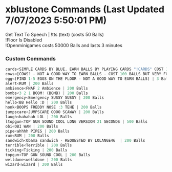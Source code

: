 # xblustone Commands (Last Updated 7/07/2023 5:50:01 PM)
Get Text To Speech | !tts (text) (costs 50 Balls) <br>
!Floor Is Disabled <br>
!Openminigames costs 50000 Balls and lasts 3 minutes <br>
### Custom Commands <br>
```js
cards<SIMPLE CARDS BY BLUE, EARN BALLS BY PLAYING CARDS "!CARDS" COST 100 BALLS TO ENTER] | 100 Balls
cows<[COWS? - NOT A GOOD WAY TO EARN BALLS - COST 100 BALLS BUT VERY FUN] | 100 Balls
egg<[FIND 1-5 EGGS ON THE FLOOR - NOT A GOOD WAY TO EARN BALLS] | 3 Balls
alert<RUM | 200 Balls
ambience<FNAF 2 Ambience | 200 Balls
bombs<3 2 1 BOOM! (BOMB) | 200 Balls
emergency<Emergency SUSSY SUSSY | 200 Balls
hello<BB Hello :D | 200 Balls
honk<BOOPS FREDDY NOSE :3 TEHE | 200 Balls
jumpscare<JUMPSCARE OOOO SCAWWY | 200 Balls
laugh<hahahah LOL | 200 Balls
ltopgun<TOP GUN SOUND COOL LONG VERSION 21 SECONDS | 500 Balls
obi<OBI WAN | 200 Balls
pipe<ahhhh PIPES | 200 Balls
rum<RUM | 200 Balls
sandwich<Obama sandwich - REQUESTED BY LOLANGE46  | 200 Balls
terrible<Terrible | 200 Balls
ticking<Ticking | 200 Balls
topgun<TOP GUN SOUND COOL | 200 Balls
welldone<welldone | 200 Balls
wizard<wizard | 200 Balls
